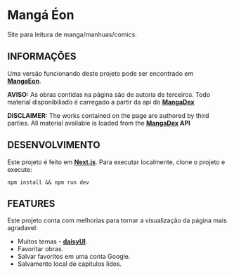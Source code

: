 # Mangá Éon

Site para leitura de manga/manhuas/comics.

## INFORMAÇÕES

Uma versão funcionando deste projeto pode ser encontrado em **[MangaEon](https://mangaeon.com)**.

**AVISO:** As obras contidas na página são de autoria de terceiros. Todo material disponibiliado é carregado a partir da api do **[MangaDex](https://api.mangadex.org)**

**DISCLAIMER:** The works contained on the page are authored by third parties. All material available is loaded from the **[MangaDex](https://api.mangadex.org) API**

## DESENVOLVIMENTO

Este projeto é feito em **[Next.js](https://nextjs.org/)**. Para executar localmente, clone o projeto e execute:

```console
npm install && npm run dev
```

## FEATURES

Este projeto conta com melhorias para tornar a visualização da página mais agradavel:

- Muitos temas - **[daisyUI](https://daisyui.com/)**.
- Favoritar obras.
- Salvar favoritos em uma conta Google.
- Salvamento local de capitulos lidos.
